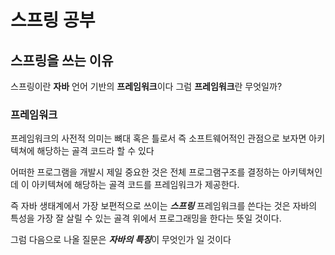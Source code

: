 # 스프링 공부

## 스프링을 쓰는 이유
스프링이란 **자바** 언어 기반의 **프레임워크**이다
그럼 **프레임워크**란 무엇일까?
### 프레임워크
프레임워크의 사전적 의미는 뼈대 혹은 틀로서 즉 소프트웨어적인 관점으로 보자면 아키텍쳐에 해당하는
골격 코드라 할 수 있다

어떠한 프로그램을 개발시 제일 중요한 것은 전체 프로그램구조를 결정하는 아키텍쳐인데 이 아키텍쳐에 해당하는
골격 코드를 프레임워크가 제공한다.

즉 자바 생태계에서 가장 보편적으로 쓰이는 ***스프링*** 프레임워크를 쓴다는 것은 자바의 특성을 가장 잘 살릴 수
있는 골격 위에서 프로그래밍을 한다는 뜻일 것이다.

그럼 다음으로 나올 질문은 ***자바의 특징***이 무엇인가 일 것이다